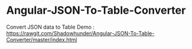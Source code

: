 # Angular-JSON-To-Table-Converter
Convert JSON data to Table
Demo : https://rawgit.com/Shadowhunder/Angular-JSON-To-Table-Converter/master/index.html
